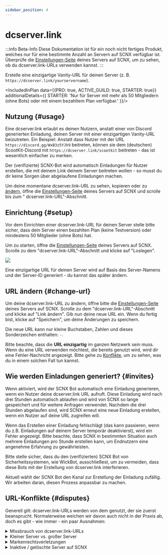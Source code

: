 ```yaml
---
sidebar_position: 4
---
```


# dcserver.link

:::info Beta-Info
Diese Dokumentation ist für ein noch nicht fertiges Produkt, welches nur für eine bestimmte Anzahl an Servern auf SCNX
verfügbar ist.
Überprüfe die [Einstellungen-Seite](https://scnx.app/de/glink?page=settings) deines Servers auf SCNX, um zu sehen, ob du
dcserver.link-URLs verwenden kannst.
:::

Erstelle eine einzigartige Vanity-URL für deinen Server (z. B. `https://dcserver.link/yourservername`).

<IncludedInPlan data={{PRO: true, ACTIVE_GUILD: true, STARTER: true}}
additionalDetails={{
STARTER: 'Nur für Server mit mehr als 50 Mitgliedern (ohne Bots) oder mit einem bezahltem Plan verfügbar.'
}}/>

## Nutzung {#usage}

Eine dcserver.link erlaubt es deinen Nutzern, anstatt einer von Discord generierten Einladung, deinen Server mit einer
einzigartigen Vanity-URL beizutreten. Ein Beispiel: Anstatt dass Nutzer mit der URL `https://discord.gg/WxB3z5YJh9`
beitreten,
können sie dem (deutschen) ScootKit-Discord mit `https://dcserver.link/scootkit` beitreten - das ist wesentlich
einfacher zu merken.

Der (verifizierte) SCNX-Bot wird automatisch Einladungen für Nutzer erstellen, die mit deinem Link deinem Server
beitreten wollen - so musst du dir keine Sorgen über abgelaufene Einladungen machen.

Um deine momentane dcserver.link-URL zu sehen, kopieren oder zu [ändern](#change-url), öffne
die [Einstellungen-Seite](https://scnx.app/de/glink?page=settings) deines Servers auf SCNX und scrolle bis zum "
dcserver.link-URL"-Abschnitt.

## Einrichtung {#setup}

Vor dem Einrichten einer dcserver.link-URL für deinen Server stelle bitte sicher, dass dein Server einen bezahlten
Plan (keine Testversion) oder mindestens 50 Mitglieder (ohne Bots) hat.

Um zu starten, öffne die [Einstellungen-Seite](https://scnx.app/de/glink?page=settings) deines Servers auf SCNX. Scrolle
zu dem "dcserver.link-URL"-Abschnitt und klicke auf "Loslegen".

![](@site/docs/assets/scnx/guilds/dcserver-link/enable.png)

Eine einzigartige URL für deinen Server wird auf Basis des Server-Namens und der Server-ID generiert - du kannst das
später ändern.

## URL ändern {#change-url}

Um deine dcserver.link-URL zu ändern, öffne bitte die [Einstellungen-Seite](https://scnx.app/de/glink?page=settings)
deines Servers auf SCNX. Scrolle zu dem "dcserver.link-URL"-Abschnitt und klicke auf "Link ändern". Gib nun deine neue
URL ein. Wenn du fertig bist, klicke auf "Speichern", um deine Änderungen zu speichern.

Die neue URL kann nur kleine Buchstaben, Zahlen und dieses Sonderzeichen enthalten: `-`.

Bitte beachte, dass die **URL einzigartig** im ganzen Netzwerk sein muss. Wenn du eine URL verwenden möchtest, die
bereits genutzt wird, wird dir eine Fehler-Nachricht angezeigt. Bitte gehe zu [Konflikte](#disputes), um zu sehen, was
du in einem solchen Fall tun kannst.

## Wie werden Einladungen generiert? {#invites}

Wenn aktiviert, wird der SCNX Bot automatisch eine Einladung generieren, wenn ein Nutzer deine dcserver.link URL
aufruft. Diese Einladung wird nach drei Stunden automatisch ablaufen und wird von SCNX so lange gespeichert und für
weitere Anfragen verwendet. Nachdem die drei Stunden abgelaufen sind, wird SCNX erneut eine neue Einladung erstellen,
wenn ein Nutzer auf deine URL zugreifen will.

Wenn das Erstellen einer Einladung fehlschlägt (das kann passieren, wenn du z.B. Einladungen auf deinem Server temporär
deaktivierst), wird ein Fehler angezeigt. Bitte beachte, dass SCNX in bestimmten Situation auch mehrere Einladungen pro
Stunde erstellen kann, um Endnutzern eine angenehme Erfahrung zu gewährleisten.

Bitte stelle sicher, dass du den (verifizierten) SCNX Bot von Sicherheitssystemen, wie WickBot, ausschließest, um zu
vermeiden, dass diese Bots mit der Erstellung von dcserver.link interferieren.

Aktuell wählt der SCNX Bot den Kanal zur Erstellung der Einladung zufällig. Wir arbeiten daran, diesen Prozess anpassbar
zu
machen.

## URL-Konflikte {#disputes}

Generell gilt: dcserver.link-URLs werden von dem genutzt, der sie zuerst beansprucht. Normalerweise weichen wir davon
auch nicht in der Praxis ab, doch es gibt - wie immer - ein paar Ausnahmen:

<details>
    <summary>Missbrauch von dcserver.link-URLs</summary>
    Wenn du denkst, dass eine dcserver.link-URL zum Betrügen genutzt wird oder anderweitig Discords Community-Richtlinien bricht,
    melde es bitte unserem Team (<a href="mailto:abuse@scnx.xyz">abuse@scnx.xyz</a>) und wir werden nötige Aktionen veranlassen.
    Die URL kann danach nicht mehr genutzt werden.
</details>
<details>
    <summary>Kleiner Server vs. großer Server</summary>
    Dieses Szenario tritt ein, wenn ein großer Server (&gt;10.000 Mitglieder ohne Bots und aktiv) mit dem gleichem Namen eine
    dcserver.link-URL will, welche momentan von einem kleinem Server (&lt;1.000 Mitglieder) verwendet wird. In solch einem Fall wird unser Team
    die Anfrage auf einer Fall-für-Fall-Basis prüfen und sich eventuell für eine Übertragung der dcserver.link-URL entscheiden. Um solch eine Anfrage zu stellen, 
     <a
    href="https://scnx.app/help">kontaktiere unser Team</a>.
</details>
<details>
    <summary>Markenrechtsverletzungen</summary>
    Wenn eine dcserver.link-URL dein Markenrecht verletzt, kontaktiere bitte unser rechtliches Team (<a
    href="mailto:legal@scootkit.net">legal@scootkit.net</a>) mit einer rechtlichen Anfrage zum Entfernen. Wenn die Anfrage angenommen
    (und der Inhalt entfernt) wurde,
    kannst du eventuell selbst die dcserver.link-URL durch Antwort auf die Bestätigungs-E-Mail (optional) beanspruchen.
</details>
<details>
    <summary>Inaktive / gelöschte Server auf SCNX</summary>
    Wenn ein Server von SCNX <a href="./faq#deletion">gelöscht wird</a>, wird die dcserver.link-URL permanent gelöscht. Das passiert nicht,
    wenn ein Server auf SCNX deaktiviert / geflagged ist - in diesen Fällen wird die URL einfach nur unnutzbar, bleibt aber
    trotzdem beansprucht. Abgelaufene Starter-Pläne haben keinen Einfluss auf die Nutzbarkeit von dcserver.link-URLs.
</details>